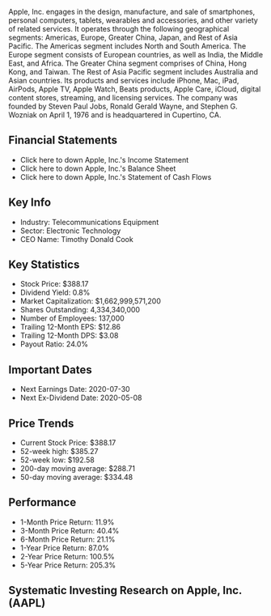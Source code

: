 Apple, Inc. engages in the design, manufacture, and sale of smartphones, personal computers, tablets, wearables and accessories, and other variety of related services. It operates through the following geographical segments: Americas, Europe, Greater China, Japan, and Rest of Asia Pacific. The Americas segment includes North and South America. The Europe segment consists of European countries, as well as India, the Middle East, and Africa. The Greater China segment comprises of China, Hong Kong, and Taiwan. The Rest of Asia Pacific segment includes Australia and Asian countries. Its products and services include iPhone, Mac, iPad, AirPods, Apple TV, Apple Watch, Beats products, Apple Care, iCloud, digital content stores, streaming, and licensing services. The company was founded by Steven Paul Jobs, Ronald Gerald Wayne, and Stephen G. Wozniak on April 1, 1976 and is headquartered in Cupertino, CA.

## Financial Statements

* Click here to down Apple, Inc.'s Income Statement
* Click here to down Apple, Inc.'s Balance Sheet
* Click here to down Apple, Inc.'s Statement of Cash Flows

## Key Info

* Industry: Telecommunications Equipment
* Sector: Electronic Technology
* CEO Name: Timothy Donald Cook

## Key Statistics

* Stock Price: $388.17
* Dividend Yield: 0.8%
* Market Capitalization: $1,662,999,571,200
* Shares Outstanding: 4,334,340,000
* Number of Employees: 137,000
* Trailing 12-Month EPS: $12.86
* Trailing 12-Month DPS: $3.08
* Payout Ratio: 24.0%

## Important Dates

* Next Earnings Date: 2020-07-30
* Next Ex-Dividend Date: 2020-05-08

## Price Trends

* Current Stock Price: $388.17 
* 52-week high: $385.27
* 52-week low: $192.58
* 200-day moving average: $288.71
* 50-day moving average: $334.48

## Performance
* 1-Month Price Return: 11.9%
* 3-Month Price Return: 40.4%
* 6-Month Price Return: 21.1%
* 1-Year Price Return: 87.0%
* 2-Year Price Return: 100.5%
* 5-Year Price Return: 205.3%

## Systematic Investing Research on Apple, Inc. (AAPL)

